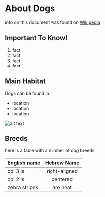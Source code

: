 # About Dogs
info on this document was found on [Wikipedia](https://en.wikipedia.org/wiki/Dog)

## Important To Know!
1. fact
2. fact
3. fact
4. fact

## Main Habitat
Dogs can be found in:
+ location
+ location
+ location

![alt text][logo]

[logo]: https://github.com/satubipost/ex1/edit/master/image/dog.jpg "A cute Dog"

## Breeds
here is a table with a number of dog breeds 

| English name        | Hebrew Name           |
| ------------- |:-------------:| 
| col 3 is      | right-aligned | 
| col 2 is      | centered      |  
| zebra stripes | are neat      |  

